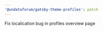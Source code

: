 ```yaml
---
'@undataforum/gatsby-theme-profiles': patch
---
```


Fix localication bug in profiles overview page

